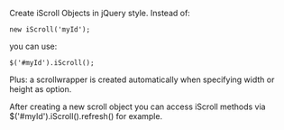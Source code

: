 Create iScroll Objects in jQuery style. Instead of: 

`new iScroll('myId');`

you can use:

`$('#myId').iScroll();`

Plus: a scrollwrapper is created automatically when specifying width or height as option.

After creating a new scroll object you can access iScroll methods via $('#myId').iScroll().refresh() for example.